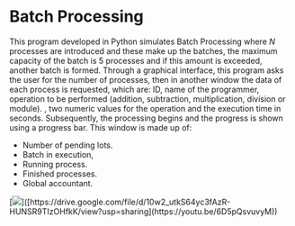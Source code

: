# Batch Processing

This program developed in Python simulates Batch Processing where _N_ processes are introduced and these make up the batches, the maximum capacity of the batch is 5 processes and if this amount is exceeded, another batch is formed. 
Through a graphical interface, this program asks the user for the number of processes, then in another window the data of each process is requested, which are: ID, name of the programmer, operation to be performed (addition, subtraction, multiplication, division or module). , two numeric values ​​for the operation and the execution time in seconds. Subsequently, the processing begins and the progress is shown using a progress bar. This window is made up of: 
- Number of pending lots.
- Batch in execution,
- Running process.
- Finished processes.
- Global accountant.
  
[![](https://markdown-videos.deta.dev/[https://drive.google.com/file/d/10w2_utkS64yc3fAzR-HUNSR9TIzOHfkK/view?usp=sharing](https://youtu.be/6D5pQsvuvyM))]([https://drive.google.com/file/d/10w2_utkS64yc3fAzR-HUNSR9TIzOHfkK/view?usp=sharing](https://youtu.be/6D5pQsvuvyM))
